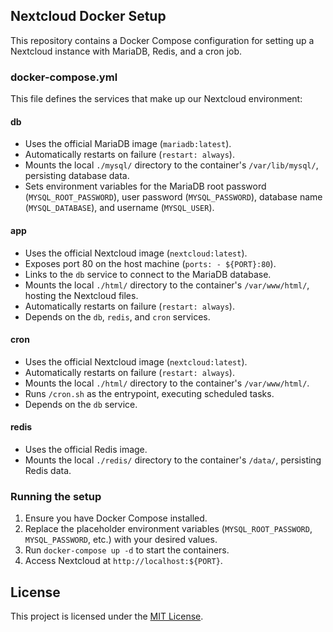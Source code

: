 ## Nextcloud Docker Setup

This repository contains a Docker Compose configuration for setting up a Nextcloud instance with MariaDB, Redis, and a cron job.

### docker-compose.yml

This file defines the services that make up our Nextcloud environment:

#### db

* Uses the official MariaDB image (`mariadb:latest`).
* Automatically restarts on failure (`restart: always`).
* Mounts the local `./mysql/` directory to the container's `/var/lib/mysql/`, persisting database data.
* Sets environment variables for the MariaDB root password (`MYSQL_ROOT_PASSWORD`), user password (`MYSQL_PASSWORD`), database name (`MYSQL_DATABASE`), and username (`MYSQL_USER`).

#### app

* Uses the official Nextcloud image (`nextcloud:latest`).
* Exposes port 80 on the host machine (`ports: - ${PORT}:80`).
* Links to the `db` service to connect to the MariaDB database.
* Mounts the local `./html/` directory to the container's `/var/www/html/`, hosting the Nextcloud files.
* Automatically restarts on failure (`restart: always`).
* Depends on the `db`, `redis`, and `cron` services.

#### cron

* Uses the official Nextcloud image (`nextcloud:latest`).
* Automatically restarts on failure (`restart: always`).
* Mounts the local `./html/` directory to the container's `/var/www/html/`.
* Runs `/cron.sh` as the entrypoint, executing scheduled tasks.
* Depends on the `db` service.

#### redis

* Uses the official Redis image.
* Mounts the local `./redis/` directory to the container's `/data/`, persisting Redis data.

### Running the setup

1. Ensure you have Docker Compose installed.
2. Replace the placeholder environment variables (`MYSQL_ROOT_PASSWORD`, `MYSQL_PASSWORD`, etc.) with your desired values.
3. Run `docker-compose up -d` to start the containers.
4. Access Nextcloud at `http://localhost:${PORT}`.

## License

This project is licensed under the [MIT License](LICENSE).


